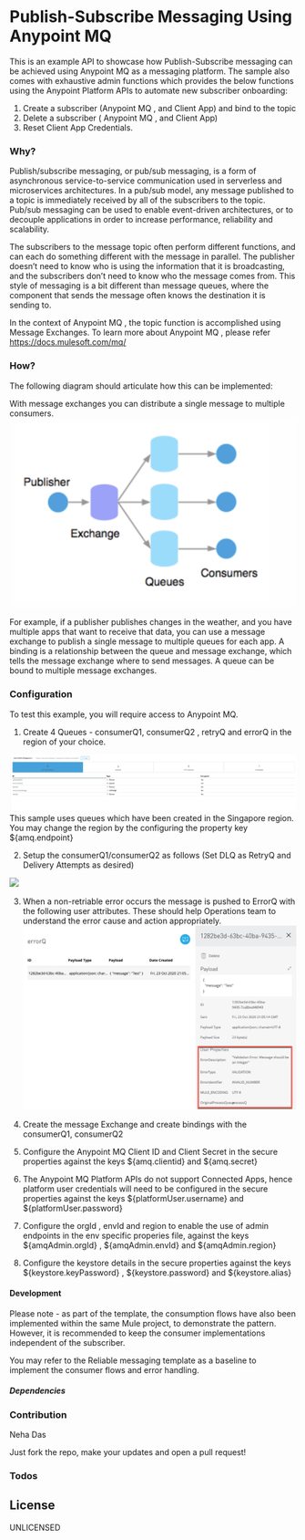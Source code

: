 # Publish-Subscribe Messaging Using Anypoint MQ

This is an example API to showcase how Publish-Subscribe messaging can be achieved using Anypoint MQ as a messaging platform. The sample also comes with exhaustive admin functions which provides the below functions using the Anypoint Platform APIs to automate new subscriber onboarding:

1. Create a subscriber (Anypoint MQ , and Client App)  and bind to the topic
2. Delete a subscriber ( Anypoint MQ , and Client App)
3. Reset Client App Credentials.

### Why?
Publish/subscribe messaging, or pub/sub messaging, is a form of asynchronous service-to-service communication used in serverless and microservices architectures. In a pub/sub model, any message published to a topic is immediately received by all of the subscribers to the topic. Pub/sub messaging can be used to enable event-driven architectures, or to decouple applications in order to increase performance, reliability and scalability.

The subscribers to the message topic often perform different functions, and can each do something different with the message in parallel. The publisher doesn’t need to know who is using the information that it is broadcasting, and the subscribers don’t need to know who the message comes from. This style of messaging is a bit different than message queues, where the component that sends the message often knows the destination it is sending to.

In the context of Anypoint MQ , the topic function is accomplished using  Message Exchanges. To learn more about Anypoint MQ , please refer https://docs.mulesoft.com/mq/

### How?

The following diagram should articulate how this can be implemented:


With message exchanges you can distribute a single message to multiple consumers.
![](./docs/images/pubsub-messaging-amq.png)

For example, if a publisher publishes changes in the weather, and you have multiple apps that want to receive that data, you can use a message exchange to publish a single message to multiple queues for each app. A binding is a relationship between the queue and message exchange, which tells the message exchange where to send messages. A queue can be bound to multiple message exchanges.

### Configuration
To test this example, you will require access to Anypoint MQ.

1. Create 4 Queues - consumerQ1, consumerQ2 , retryQ and errorQ in the region of your choice.

![](./docs/images/all-queues.png)
   This sample uses queues which have been created in the Singapore region. You may change the region by the configuring the property key ${amq.endpoint}

2. Setup the consumerQ1/consumerQ2 as follows (Set DLQ as RetryQ and Delivery Attempts as desired)

![](./docs/images/processQ-config.png)


3. When a non-retriable error occurs the message is pushed to ErrorQ with the following user attributes. These should help Operations team to understand the error cause and action appropriately.
![](./docs/images/user-headers-queue.png)

4. Create the message Exchange and create bindings with the consumerQ1, consumerQ2


5. Configure the Anypoint MQ Client ID and Client Secret in the secure properties against the keys ${amq.clientid} and ${amq.secret}

6. The Anypoint MQ Platform APIs do not support Connected Apps, hence platform user credentials will need to be configured in the secure properties against the keys ${platformUser.username} and ${platformUser.password}

7. Configure the orgId , envId and region to enable the use of admin endpoints in the env specific properies file, against the keys ${amqAdmin.orgId} , ${amqAdmin.envId} and ${amqAdmin.region}

7. Configure the keystore details in the secure properties against the keys ${keystore.keyPassword} , ${keystore.password} and ${keystore.alias}




#### Development
Please note - as part of the template, the consumption flows have also been implemented within the same Mule project, to demonstrate the pattern. However, it is recommended to keep the consumer implementations independent of the subscriber.

You may refer to the Reliable messaging template as a baseline to implement the consumer flows and error handling.


##### Dependencies



### Contribution

Neha Das

Just fork the repo, make your updates and open a pull request!

### Todos


License
----
UNLICENSED
